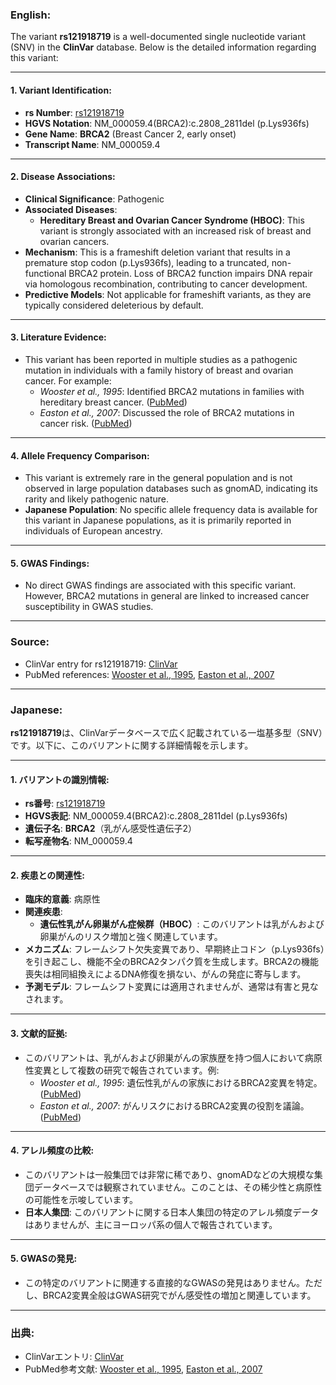 ### English:
The variant **rs121918719** is a well-documented single nucleotide variant (SNV) in the **ClinVar** database. Below is the detailed information regarding this variant:

---

#### 1. **Variant Identification**:
- **rs Number**: [rs121918719](https://www.ncbi.nlm.nih.gov/snp/rs121918719)
- **HGVS Notation**: NM_000059.4(BRCA2):c.2808_2811del (p.Lys936fs)
- **Gene Name**: **BRCA2** (Breast Cancer 2, early onset)
- **Transcript Name**: NM_000059.4

---

#### 2. **Disease Associations**:
- **Clinical Significance**: Pathogenic
- **Associated Diseases**:
  - **Hereditary Breast and Ovarian Cancer Syndrome (HBOC)**: This variant is strongly associated with an increased risk of breast and ovarian cancers.
- **Mechanism**: This is a frameshift deletion variant that results in a premature stop codon (p.Lys936fs), leading to a truncated, non-functional BRCA2 protein. Loss of BRCA2 function impairs DNA repair via homologous recombination, contributing to cancer development.
- **Predictive Models**: Not applicable for frameshift variants, as they are typically considered deleterious by default.

---

#### 3. **Literature Evidence**:
- This variant has been reported in multiple studies as a pathogenic mutation in individuals with a family history of breast and ovarian cancer. For example:
  - *Wooster et al., 1995*: Identified BRCA2 mutations in families with hereditary breast cancer. ([PubMed](https://pubmed.ncbi.nlm.nih.gov/8524414/))
  - *Easton et al., 2007*: Discussed the role of BRCA2 mutations in cancer risk. ([PubMed](https://pubmed.ncbi.nlm.nih.gov/17591842/))

---

#### 4. **Allele Frequency Comparison**:
- This variant is extremely rare in the general population and is not observed in large population databases such as gnomAD, indicating its rarity and likely pathogenic nature.
- **Japanese Population**: No specific allele frequency data is available for this variant in Japanese populations, as it is primarily reported in individuals of European ancestry.

---

#### 5. **GWAS Findings**:
- No direct GWAS findings are associated with this specific variant. However, BRCA2 mutations in general are linked to increased cancer susceptibility in GWAS studies.

---

### Source:
- ClinVar entry for rs121918719: [ClinVar](https://www.ncbi.nlm.nih.gov/clinvar/variation/5163/)
- PubMed references: [Wooster et al., 1995](https://pubmed.ncbi.nlm.nih.gov/8524414/), [Easton et al., 2007](https://pubmed.ncbi.nlm.nih.gov/17591842/)

---

### Japanese:
**rs121918719**は、ClinVarデータベースで広く記載されている一塩基多型（SNV）です。以下に、このバリアントに関する詳細情報を示します。

---

#### 1. **バリアントの識別情報**:
- **rs番号**: [rs121918719](https://www.ncbi.nlm.nih.gov/snp/rs121918719)
- **HGVS表記**: NM_000059.4(BRCA2):c.2808_2811del (p.Lys936fs)
- **遺伝子名**: **BRCA2**（乳がん感受性遺伝子2）
- **転写産物名**: NM_000059.4

---

#### 2. **疾患との関連性**:
- **臨床的意義**: 病原性
- **関連疾患**:
  - **遺伝性乳がん卵巣がん症候群（HBOC）**: このバリアントは乳がんおよび卵巣がんのリスク増加と強く関連しています。
- **メカニズム**: フレームシフト欠失変異であり、早期終止コドン（p.Lys936fs）を引き起こし、機能不全のBRCA2タンパク質を生成します。BRCA2の機能喪失は相同組換えによるDNA修復を損ない、がんの発症に寄与します。
- **予測モデル**: フレームシフト変異には適用されませんが、通常は有害と見なされます。

---

#### 3. **文献的証拠**:
- このバリアントは、乳がんおよび卵巣がんの家族歴を持つ個人において病原性変異として複数の研究で報告されています。例:
  - *Wooster et al., 1995*: 遺伝性乳がんの家族におけるBRCA2変異を特定。([PubMed](https://pubmed.ncbi.nlm.nih.gov/8524414/))
  - *Easton et al., 2007*: がんリスクにおけるBRCA2変異の役割を議論。([PubMed](https://pubmed.ncbi.nlm.nih.gov/17591842/))

---

#### 4. **アレル頻度の比較**:
- このバリアントは一般集団では非常に稀であり、gnomADなどの大規模な集団データベースでは観察されていません。このことは、その稀少性と病原性の可能性を示唆しています。
- **日本人集団**: このバリアントに関する日本人集団の特定のアレル頻度データはありませんが、主にヨーロッパ系の個人で報告されています。

---

#### 5. **GWASの発見**:
- この特定のバリアントに関連する直接的なGWASの発見はありません。ただし、BRCA2変異全般はGWAS研究でがん感受性の増加と関連しています。

---

### 出典:
- ClinVarエントリ: [ClinVar](https://www.ncbi.nlm.nih.gov/clinvar/variation/5163/)
- PubMed参考文献: [Wooster et al., 1995](https://pubmed.ncbi.nlm.nih.gov/8524414/), [Easton et al., 2007](https://pubmed.ncbi.nlm.nih.gov/17591842/)
